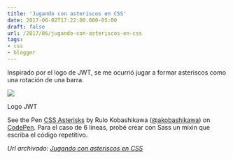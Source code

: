 ```yaml
---
title: 'Jugando con asteriscos en CSS'
date: 2017-06-02T17:22:00.000-05:00
draft: false
url: /2017/06/jugando-con-asteriscos-en-css
tags: 
- css
- blogger
---
```


Inspirado por el logo de JWT, se me ocurrió jugar a formar asteriscos como una rotación de una barra.  
  

[![](https://cdn.auth0.com/blog/jwt/logo-400.png)](https://cdn.auth0.com/blog/jwt/logo-400.png)

Logo JWT

  
  
See the Pen <a href='https://codepen.io/akobashikawa/pen/NgWWOW/'>CSS Asterisks</a> by Rulo Kobashikawa (<a href='https://codepen.io/akobashikawa'>@akobashikawa</a>) on <a href='https://codepen.io'>CodePen</a>. Para el caso de 6 líneas, probé crear con Sass un mixin que escriba el código repetitivo.

_*Url archivado: [Jugando con asteriscos en CSS](https://akcdev.blogspot.com/2017/06/jugando-con-asteriscos-en-css.html)*_
